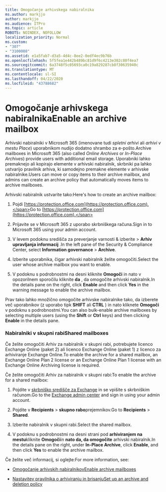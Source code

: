 ```yaml
---
title: Omogočanje arhivskega nabiralnika
ms.author: markjjo
author: markjjo
ms.audience: ITPro
ms.topic: article
ROBOTS: NOINDEX, NOFOLLOW
localization_priority: Normal
ms.custom:
- "307"
- "3100008"
ms.assetid: e1a5fab7-d3a5-4d4c-8ee2-0edf4ec9b76b
ms.openlocfilehash: 5f5fea1e442b489bc81d9f6c4213e302c80f4ea7
ms.sourcegitcommit: 6a3748f5c05693ca0c19a829287cb8f30635940c
ms.translationtype: MT
ms.contentlocale: sl-SI
ms.lasthandoff: 04/22/2020
ms.locfileid: "43788682"
---
```

# <a name="enable-an-archive-mailbox"></a><span data-ttu-id="ad66c-102">Omogočanje arhivskega nabiralnika</span><span class="sxs-lookup"><span data-stu-id="ad66c-102">Enable an archive mailbox</span></span>

<span data-ttu-id="ad66c-103">Arhivski nabiralniki v Microsoft 365 (imenovane tudi *spletni arhivi* ali *arhivi v mestu Place*) uporabnikom nudijo dodatno shrambo za e-pošto.</span><span class="sxs-lookup"><span data-stu-id="ad66c-103">Archive mailboxes in Microsoft 365 (also called *Online Archives* or *In-Place Archives*) provide users with additional email storage.</span></span> <span data-ttu-id="ad66c-104">Uporabniki lahko premaknejo ali kopirajo elemente v arhivski nabiralnik, skrbniki pa lahko ustvarijo pravilnik arhiva, ki samodejno premakne elemente v arhivske nabiralnike.</span><span class="sxs-lookup"><span data-stu-id="ad66c-104">Users can move or copy items to their archive mailbox, and admins can create an archive policy that automatically moves items to archive mailboxes.</span></span>
  
<span data-ttu-id="ad66c-105">Arhivski nabiralnik ustvarite tako:</span><span class="sxs-lookup"><span data-stu-id="ad66c-105">Here's how to create an archive mailbox:</span></span>
  
1. <span data-ttu-id="ad66c-106">Pojdi [https://protection.office.com](https://protection.office.com).</span><span class="sxs-lookup"><span data-stu-id="ad66c-106">Go to [https://protection.office.com](https://protection.office.com).</span></span>

2. <span data-ttu-id="ad66c-107">Prijavite se v Microsoft 365 z uporabo skrbniškega računa.</span><span class="sxs-lookup"><span data-stu-id="ad66c-107">Sign in to Microsoft 365 using your admin account.</span></span>

3. <span data-ttu-id="ad66c-108">V levem podoknu središča za preverjanje varnosti &amp; izberite \> **Arhiv** **upravljanja informacij** .</span><span class="sxs-lookup"><span data-stu-id="ad66c-108">In the left pane of the Security &amp; Compliance Center, select **Information governance** \> **Archive**.</span></span>

4. <span data-ttu-id="ad66c-109">Izberite uporabnika, čigar arhivski nabiralnik želite omogočiti.</span><span class="sxs-lookup"><span data-stu-id="ad66c-109">Select the user whose archive mailbox you want to enable.</span></span>

5. <span data-ttu-id="ad66c-110">V podoknu s podrobnostmi na desni kliknite **Omogoči** in nato v opozorilnem sporočilu kliknite **da** , da omogočite arhivski nabiralnik.</span><span class="sxs-lookup"><span data-stu-id="ad66c-110">In the details pane on the right, click **Enable** and then click **Yes** in the warning message to enable the archive mailbox.</span></span>

<span data-ttu-id="ad66c-111">Prav tako lahko množično omogočite arhivske nabiralnike tako, da izberete več uporabnikov (z uporabo tipk **SHIFT** ali **CTRL** ) in nato kliknete **Omogoči** v podoknu s podrobnostmi.</span><span class="sxs-lookup"><span data-stu-id="ad66c-111">You can also bulk-enable archive mailboxes by selecting multiple users (using the **Shift** or **Ctrl** keys) and then clicking **Enable** in the details pane.</span></span>
  
### <a name="shared-mailboxes"></a><span data-ttu-id="ad66c-112">Nabiralniki v skupni rabi</span><span class="sxs-lookup"><span data-stu-id="ad66c-112">Shared mailboxes</span></span>

<span data-ttu-id="ad66c-113">Če želite omogočiti Arhiv za nabiralnik v skupni rabi, potrebujete licenco Exchange Online (paket 2) ali licenco Exchange Online (paket 1) z licenco za arhiviranje Exchange Online.</span><span class="sxs-lookup"><span data-stu-id="ad66c-113">To enable the archive for a shared mailbox, an Exchange Online Plan 2 license or an Exchange Online Plan 1 license with an Exchange Online Archiving license is required.</span></span>  

<span data-ttu-id="ad66c-114">Če želite omogočiti Arhiv za nabiralnik v skupni rabi:</span><span class="sxs-lookup"><span data-stu-id="ad66c-114">To enable the archive for a shared mailbox:</span></span>

1. <span data-ttu-id="ad66c-115">Pojdite v [skrbniško središče za Exchange](https://outlook.office365.com/ecp) in se vpišite s skrbniškim računom.</span><span class="sxs-lookup"><span data-stu-id="ad66c-115">Go to the [Exchange admin center](https://outlook.office365.com/ecp) and sign in using your admin account.</span></span>

2. <span data-ttu-id="ad66c-116">Pojdite v **Recipients** > **skupno rabo**prejemnikov.</span><span class="sxs-lookup"><span data-stu-id="ad66c-116">Go to **Recipients** > **Shared**.</span></span>

3. <span data-ttu-id="ad66c-117">Izberite nabiralnik v skupni rabi.</span><span class="sxs-lookup"><span data-stu-id="ad66c-117">Select the shared mailbox.</span></span>

4. <span data-ttu-id="ad66c-118">V podoknu s podrobnostmi na desni strani pod **arhiviranjem na mestu**kliknite **Omogoči**in **nato da, da omogočite** arhivski nabiralnik.</span><span class="sxs-lookup"><span data-stu-id="ad66c-118">In the details pane on the right, under **In-Place Archive**, click **Enable**, and then click **Yes** to enable the archive mailbox.</span></span>

<span data-ttu-id="ad66c-119">Če želite več informacij, si oglejte:</span><span class="sxs-lookup"><span data-stu-id="ad66c-119">For more information, see:</span></span>
  
- [<span data-ttu-id="ad66c-120">Omogočanje arhivskih nabiralnikov</span><span class="sxs-lookup"><span data-stu-id="ad66c-120">Enable archive mailboxes</span></span>](https://docs.microsoft.com/office365/securitycompliance/enable-archive-mailboxes)

- [<span data-ttu-id="ad66c-121">Nastavitev pravilnika o arhiviranju in brisanju</span><span class="sxs-lookup"><span data-stu-id="ad66c-121">Set up an archive and deletion policy</span></span>](https://docs.microsoft.com//office365/securitycompliance/set-up-an-archive-and-deletion-policy-for-mailboxes)
